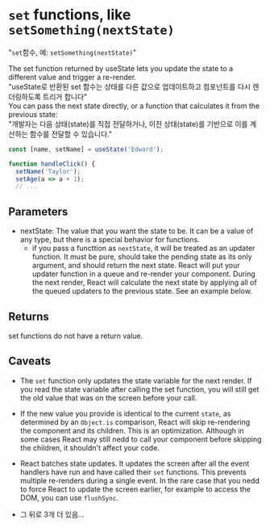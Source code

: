 # `set` functions, like `setSomething(nextState)`
"`set`함수, 예: `setSomething(nextState)`"

The set function returned by useState lets you update the state to a different value and trigger a re-render. <br/>
"useState로 반환된 set 함수는 상태를 다른 값으로 업데이트하고 컴포넌트를 다시 렌더링하도록 트리거 합니다"  <br/>
You can pass the next state directly, or a function that calculates it from the previous state: <br/>
"개발자는 다음 상태(state)를 직접 전달하거나, 이전 상태(state)를 기반으로 이를 계산하는 함수를 전달할 수 있습니다."

```javascript
const [name, setName] = useState('Edward');

function handleClick() {
  setName('Taylor');
  setAge(a => a + 1);
  // ...
```

## Parameters
- nextState: The value that you want the state to be. It can be a value of any type, but there is a special behavior for functions.
  - if you pass a functtion as `nextState`, it will be treated as an updater function. It must be pure, should take the pending state as its only argument, and should return the next state.
  React will put your updater function in a queue and re-render your component.
  During the next render, React will calculate the next state by applying all of the queued updaters to the previous state.
  See an example below.

## Returns
set functions do not have a return value.

## Caveats
- The `set` function only updates the state variable for the next render. If you read the state variable after calling the set function, you will still get the old value that was on the screen before your call.
- If the new value you provide is identical to the current `state`, as determined by an `Object.is` comparison, React will skip re-rendering the component and its children. This is an optimization.
Although in some cases React may still nedd to call your component before skipping the children, it shouldn't affect your code.
- React batches state updates. It updates the screen after all the event handlers have run and have called their `set` functions. This prevents multiple re-renders during a single event. In the rare case that you nedd to force React to update the screen earlier, for example to access the DOM, you can use `flushSync`.

- 그 뒤로 3개 더 있음...

